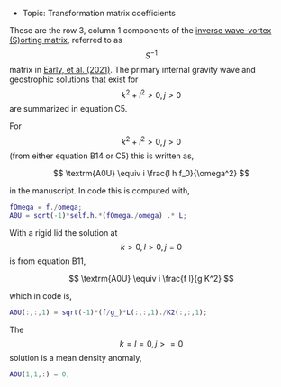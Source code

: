 - Topic: Transformation matrix coefficients

These are the row 3, column 1 components of the [inverse wave-vortex (S)orting matrix](/transformations/transformations.html), referred to as $$S^{-1}$$ matrix in [Early, et al. (2021)](https://doi.org/10.1017/jfm.2020.995). The primary internal gravity wave and geostrophic solutions that exist for $$k^2+l^2>0, j>0$$ are summarized in equation C5.

For $$k^2+l^2>0, j>0$$ (from either equation B14 or C5) this is written as,

$$
\textrm{A0U} \equiv i \frac{l h f_0}{\omega^2}
$$

in the manuscript. In code this is computed with,

```matlab
fOmega = f./omega;
A0U = sqrt(-1)*self.h.*(fOmega./omega) .* L;
```

With a rigid lid the solution at $$k>0, l>0, j=0$$ is from equation B11,

$$
\textrm{A0U} \equiv i \frac{f l}{g K^2}
$$

which in code is,

```matlab
A0U(:,:,1) = sqrt(-1)*(f/g_)*L(:,:,1)./K2(:,:,1);
```

The $$k=l=0, j>=0$$ solution is a mean density anomaly,

```matlab
A0U(1,1,:) = 0;
```
